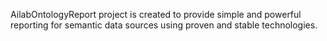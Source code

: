 AilabOntologyReport project is created to provide simple and powerful reporting for semantic data sources using proven and stable technologies.
